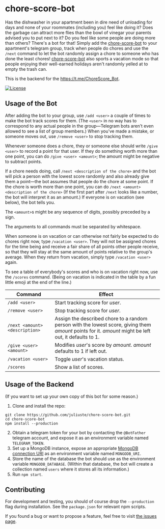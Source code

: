# chore-score-bot

Has the dishwasher in your apartment been in dire need of unloading for days and none of your roommates (including you) feel like doing it? Does the garbage can attract more flies than the bowl of vinegar your parents advised you to put next to it? Do you feel like some people are doing more than others? There's a bot for that! Simply add the [chore-score-bot](https://t.me/ChoreScore_Bot) to your apartment's telegram group, track when people do chores and use the `/next` command to let the bot randomly assign a chore to someone who has done the least chores! [chore-score-bot](https://t.me/ChoreScore_Bot) also sports a vacation mode so that people enjoying their well-earned holidays aren't randomly yelled at to empty the trash can.

This is the backend for the <https://t.me/ChoreScore_Bot>.

[![License](https://img.shields.io/github/license/juliuste/chore-score-bot.svg?style=flat)](license)

## Usage of the Bot

After adding the bot to your group, use `/add <user>` a couple of times to make the bot track scores for them. (The `<user>` in no way has to correspond to any actual people in the group—Telegram bots aren't even allowed to see a list of group members.) When you've made a mistake, or someone moves out, use `/remove <user>` to stop tracking them.

Whenever someone does a chore, they or someone else should write `/give <user>` to record a point for that user. If they do something worth more than one point, you can do `/give <user> <amount>`; the amount might be negative to subtract points.

If a chore needs doing, call `/next <description of the chore>` and the bot will pick a person with the lowest score randomly and also already give them a point—the bot assumes that people do the chore at some point. If the chore is worth more than one point, you can do `/next <amount> <description of the chore>` (If the first part after `/next` looks like a number, the bot will interpret it as an amount.) If everyone is on vacation (see below), the bot tells you.

The `<amount>`s might be any sequence of digits, possibly preceded by a sign.

The arguments to all commands must be separated by whitespace.

When someone is on vacation or can otherwise not fairly be expected to do chores right now, type `/vacation <user>`. They will not be assigned chores for the time being and receive a fair share of all points other people receive, so that they will stay at the same amount of points relative to the group's average. When they return from vacation, simply type `/vacation <user>` again.

To see a table of everybody's scores and who is on vacation right now, use the `/scores` command. (Being on vacation is indicated in the table by a fun little emoji at the end of the line.)

| Command                        | Effect                                |
| ------------------------------ | ------------------------------------- |
| `/add <user>`                  | Start tracking score for _user_.      |
| `/remove <user>`               | Stop tracking score for _user_.       |
| `/next <amount> <description>` | Assign the described chore to a random person with the lowest score, giving them _amount_ points for it. _amount_ might be left out, it defaults to 1. |
| `/give <user> <amount>`        | Modifies _user_'s score by _amount_. _amount_ defaults to 1 if left out. |
| `/vacation <user>`             | Toggle _user_'s vacation status.      |
| `/scores`                      | Show a list of scores.                |

## Usage of the Backend

(If you want to set up your own copy of this bot for some reason.)

1. Clone and install the repo:
```
git clone https://github.com/juliuste/chore-score-bot.git
cd chore-score-bot
npm install --production
```
2. Obtain a telegram token for your bot by contacting the `@BotFather` telegram account, and expose it as an environment variable named `TELEGRAM_TOKEN`.
3. Set up a MongoDB instance, expose an appropriate [MongoDB connection URI](https://www.mongodb.com/docs/manual/reference/connection-string/) as an environment variable named `MONGODB_URI`.
4. Store the name of the database the bot should use as the environment variable `MONGODB_DATABASE`. (Within that database, the bot will create a collection named `users` where it stores all its information.)
5. Run `npm start`.

## Contributing

For development and testing, you should of course drop the `--production` flag during installation. See the `package.json` for relevant npm scripts.

If you found a bug or want to propose a feature, feel free to visit [the issues page](https://github.com/juliuste/chore-score-bot/issues).
